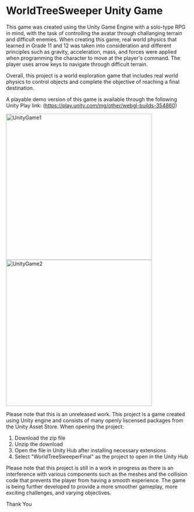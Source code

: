 # WorldTreeSweeper Unity Game

This game was created using the Unity Game Engine with a solo-type RPG in mind, with the task of controlling the avatar through challanging terrain and difficult enemies. When creating this game, real world physics that learned in Grade 11 and 12 was taken into consideration and different principles such as gravity, acceleration, mass, and forces were applied when programming the character to move at the player's command. The player uses arrow keys to navigate through difficult terrain. 

Overall, this project is a world exploration game that includes real world physics to control objects and complete the objective of reaching a final destination.

A playable demo version of this game is available through the following Unity Play link:
(https://play.unity.com/mg/other/webgl-builds-354860)

<img width="400" alt="UnityGame1" src="https://media.discordapp.net/attachments/1032102639908966472/1225583036167356486/Screenshot_2024-04-04_190807.png?ex=6621a826&is=660f3326&hm=08690700ab5b1ef7cbc2649e5cbfaacbb695d1300aae33724bac157829663bf5&=&format=webp&quality=lossless&width=1582&height=958"><img width="400" alt="UnityGame2" src="https://media.discordapp.net/attachments/1032102639908966472/1225582262662463559/image.png?ex=6621a76d&is=660f326d&hm=0059f7c0e78b8f09e8c370e565a0737fa0845ec9790a83b718c548c3745209a4&=&format=webp&quality=lossless&width=1100&height=672">

Please note that this is an unreleased work. 
This project is a game created using Unity engine and consists of many openly liscensed packages from the Unity Asset Store.
When opening the project:
1. Download the zip file
2. Unzip the download
3. Open the file in Unity Hub after installing necessary extensions
4. Select "WorldTreeSweeperFinal" as the project to open in the Unity Hub

Please note that this project is still in a work in progress as there is an interference with various components such as the meshes and the collision code that prevents the player from having a smooth experience. The game is being further developed to provide a more smoother gameplay, more exciting challenges, and varying objectives.

Thank You
